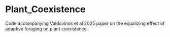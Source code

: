 # Plant_Coexistence
Code accompanying Valdovinos et al 2025 paper on the equalizing effect of adaptive foraging on plant coexistence 
